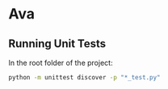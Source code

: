 # Ava

## Running Unit Tests

In the root folder of the project:

```bash
python -m unittest discover -p "*_test.py"
```
